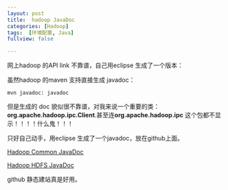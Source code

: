 ```yaml
---
layout: post
title:  hadoop JavaDoc 
categories: [Hadoop]
tags:  [环境配置, Java]
fullview: false

---
```


<script type="text/javascript" src="http://cdn.mathjax.org/mathjax/latest/MathJax.js?config=default"></script>

网上hadoop 的API link 不靠谱，自己用eclipse 生成了一个版本：



虽然hadoop 的maven 支持直接生成 javadoc：

	mvn javadoc: javadoc 

但是生成的 doc 貌似很不靠谱，对我来说一个重要的类：**org.apache.hadoop.ipc.Client**.甚至连**org.apache.hadoop.ipc** 这个包都不显示！！！！什么鬼！！！

只好自己动手，用eclipse 生成了一个javadoc，放在github上面。

[Hadoop Common JavaDoc](http://wiilliamzou.github.io/hadoopCommonDoc/)

[Hadoop HDFS JavaDoc](http://wiilliamzou.github.io/hadoopHDFSJavadoc/)

github 静态建站真是好用。